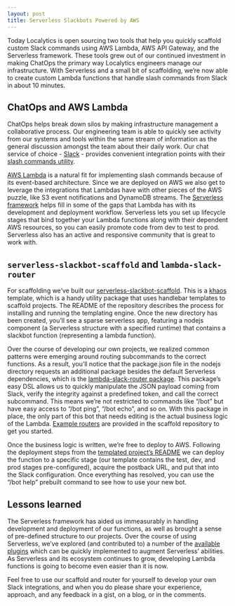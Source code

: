 ```yaml
---
layout: post
title: Serverless Slackbots Powered by AWS
---
```


Today Localytics is open sourcing two tools that help you quickly scaffold custom Slack commands using AWS Lambda, AWS API Gateway, and the Serverless framework. These tools grew out of our continued investment in making ChatOps the primary way Localytics engineers manage our infrastructure. With Serverless and a small bit of scaffolding, we’re now able to create custom Lambda functions that handle slash commands from Slack in about 10 minutes.

## ChatOps and AWS Lambda

ChatOps helps break down silos by making infrastructure management a collaborative process. Our engineering team is able to quickly see activity from our systems and tools within the same stream of information as the general discussion amongst the team about their daily work. Our chat service of choice - [Slack](https://slack.com) - provides convenient integration points with their [slash commands utility](https://slack.com/apps/manage/custom-integrations).

[AWS Lambda](https://aws.amazon.com/lambda/) is a natural fit for implementing slash commands because of its event-based architecture. Since we are deployed on AWS we also get to leverage the integrations that Lambdas have with other pieces of the AWS puzzle, like S3 event notifications and DynamoDB streams. The [Serverless framework](http://www.serverless.com/) helps fill in some of the gaps that Lambda has with its development and deployment workflow. Serverless lets you set up lifecycle stages that bind together your Lambda functions along with their dependent AWS resources, so you can easily promote code from dev to test to prod. Serverless also has an active and responsive community that is great to work with.

## `serverless-slackbot-scaffold` and `lambda-slack-router`

For scaffolding we’ve built our [serverless-slackbot-scaffold](https://github.com/localytics/serverless-slackbot-scaffold). This is a [khaos](https://github.com/segmentio/khaos) template, which is a handy utility package that uses handlebar templates to scaffold projects. The README of the repository describes the process for installing and running the templating engine. Once the new directory has been created, you’ll see a sparse serverless app, featuring a nodejs component (a Serverless structure with a specified runtime) that contains a slackbot function (representing a lambda function).

Over the course of developing our own projects, we realized common patterns were emerging around routing subcommands to the correct functions. As a result, you’ll notice that the package.json file in the nodejs directory requests an additional package besides the default Serverless dependencies, which is the [lambda-slack-router package](https://github.com/localytics/lambda-slack-router). This package’s easy DSL allows us to quickly manipulate the JSON payload coming from Slack, verify the integrity against a predefined token, and call the correct subcommand. This means we’re not restricted to commands like “/bot” but have easy access to “/bot ping”, “/bot echo”, and so on. With this package in place, the only part of this bot that needs editing is the actual business logic of the Lambda. [Example routers](https://github.com/localytics/serverless-slackbot-scaffold/tree/master/examples) are provided in the scaffold repository to get you started.

Once the business logic is written, we’re free to deploy to AWS. Following the deployment steps from the [templated project’s README](https://github.com/localytics/serverless-slackbot-scaffold/blob/master/template/README.md#deployment) we can deploy the function to a specific stage (our template contains the test, dev, and prod stages pre-configured), acquire the postback URL, and put that into the Slack configuration. Once everything has resolved, you can use the “/bot help” prebuilt command to see how to use your new bot.

## Lessons learned

The Serverless framework has aided us immeasurably in handling development and deployment of our functions, as well as brought a sense of pre-defined structure to our projects. Over the course of using Serverless, we’ve explored (and contributed to) a number of the [available plugins](https://github.com/serverless/serverless#plugins) which can be quickly implemented to augment Serverless’ abilities. As Serverless and its ecosystem continues to grow, developing Lambda functions is going to become even easier than it is now.

Feel free to use our scaffold and router for yourself to develop your own Slack integrations, and when you do please share your experience, approach, and any feedback in a gist, on a blog, or in the comments.